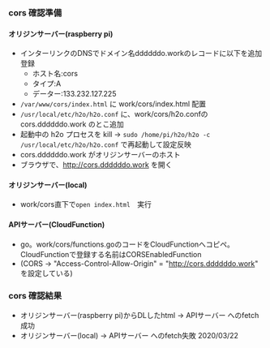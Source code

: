 ### cors 確認準備
#### オリジンサーバー(raspberry pi)

- インターリンクのDNSでドメイン名ddddddo.workのレコードに以下を追加登録
  - ホスト名:cors
  - タイプ:A
  - データー:133.232.127.225
- `/var/www/cors/index.html` に work/cors/index.html 配置
- `/usr/local/etc/h2o/h2o.conf` に、work/cors/h2o.confのcors.ddddddo.work のとこ追加
- 起動中の h2o プロセスを kill -> `sudo /home/pi/h2o/h2o -c /usr/local/etc/h2o/h2o.conf` で再起動して設定反映
- cors.ddddddo.work がオリジンサーバーのホスト
- ブラウザで、http://cors.ddddddo.work を開く

#### オリジンサーバー(local)
- work/cors直下で`open index.html`　実行

#### APIサーバー(CloudFunction)
- go。work/cors/functions.goのコードをCloudFunctionへコピペ。CloudFunctionで登録する名前はCORSEnabledFunction
- (CORS -> "Access-Control-Allow-Origin" = "http://cors.ddddddo.work" を設定している)

### cors 確認結果
- オリジンサーバー(raspberry pi)からDLしたhtml -> APIサーバー へのfetch成功
- オリジンサーバー(local) -> APIサーバー へのfetch失敗
2020/03/22